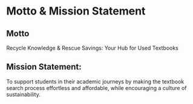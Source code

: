 # Motto & Mission Statement

## Motto
Recycle Knowledge & Rescue Savings:
Your Hub for Used Textbooks

## Mission Statement:
To support students in their academic journeys by making the 
textbook search process effortless and affordable, while 
encouraging a culture of sustainability.
